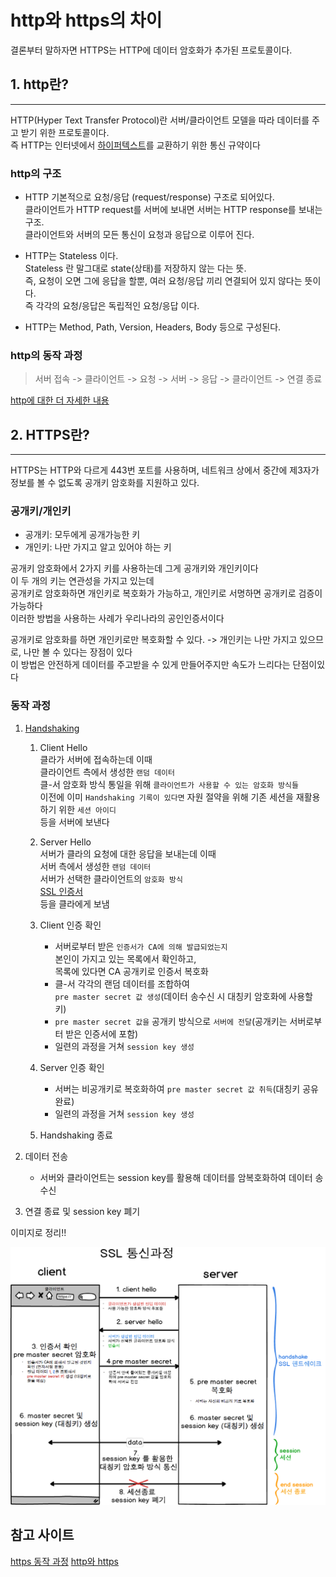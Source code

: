 # http와 https의 차이

결론부터 말하자면 HTTPS는 HTTP에 데이터 암호화가 추가된 프로토콜이다.

## 1. http란?
---
HTTP(Hyper Text Transfer Protocol)란 서버/클라이언트 모델을 따라 데이터를 주고 받기 위한 프로토콜이다.<br>
즉 HTTP는 인터넷에서 [하이퍼텍스트](./잡것들.md#hypertext)를 교환하기 위한 통신 규약이다

### http의 구조
- HTTP 기본적으로 요청/응답 (request/response) 구조로 되어있다.<br>
    클라이언트가 HTTP request를 서버에 보내면 서버는 HTTP response를 보내는 구조.<br>
    클라이언트와 서버의 모든 통신이 요청과 응답으로 이루어 진다.

- HTTP는 Stateless 이다.<br>
    Stateless 란 말그대로 state(상태)를 저장하지 않는 다는 뜻.<br>
    즉, 요청이 오면 그에 응답을 할뿐, 여러 요청/응답 끼리 연결되어 있지 않다는 뜻이다.<br>
    즉 각각의 요청/응답은 독립적인 요청/응답 이다.

- HTTP는 Method, Path, Version, Headers, Body 등으로 구성된다.

### http의 동작 과정
> 서버 접속 -> 클라이언트 -> 요청 -> 서버 -> 응답 -> 클라이언트 -> 연결 종료

[http에 대한 더 자세한 내용](https://velog.io/@teddybearjung/HTTP-%EA%B5%AC%EC%A1%B0-%EB%B0%8F-%ED%95%B5%EC%8B%AC-%EC%9A%94%EC%86%8C)

## 2. HTTPS란?
---
HTTPS는 HTTP와 다르게 443번 포트를 사용하며, 네트워크 상에서 중간에 제3자가 정보를 볼 수 없도록 공개키 암호화를 지원하고 있다.

### 공개키/개인키

- 공개키: 모두에게 공개가능한 키
- 개인키: 나만 가지고 알고 있어야 하는 키

공개키 암호화에서 2가지 키를 사용하는데 그게 공개키와 개인키이다<br>
이 두 개의 키는 연관성을 가지고 있는데<br>
공개키로 암호화하면 개인키로 복호화가 가능하고, 개인키로 서명하면 공개키로 검증이 가능하다<br>
이러한 방법을 사용하는 사례가 우리나라의 공인인증서이다

공개키로 암호화를 하면 개인키로만 복호화할 수 있다. -> 개인키는 나만 가지고 있으므로, 나만 볼 수 있다는 장점이 있다<br>
이 방법은 안전하게 데이터를 주고받을 수 있게 만들어주지만 속도가 느리다는 단점이있다

### 동작 과정

1. [Handshaking](잡것들.md#Handshaking)
    1. Client Hello<br>
        클라가 서버에 접속하는데 이때<br>
        클라이언트 측에서 생성한 `랜덤 데이터`<br>
        클-서 암호화 방식 통일을 위해 `클라이언트가 사용할 수 있는 암호화 방식들`<br>
        이전에 이미 `Handshaking 기록이 있다면` 자원 절약을 위해 기존 세션을 재활용하기 위한 `세션 아이디`<br>
        등을 서버에 보낸다

    2. Server Hello<br>
        서버가 클라의 요청에 대한 응답을 보내는데 이때<br>
        서버 측에서 생성한 `랜덤 데이터`<br>
        서버가 선택한 클라이언트의 `암호화 방식`<br>
        [SSL 인증서](잡것들.md#SSL-인증서)<br>
        등을 클라에게 보냄

    3. Client 인증 확인<br>
        - 서버로부터 받은 `인증서가 CA에 의해 발급되었는지`<br>
            본인이 가지고 있는 목록에서 확인하고,<br>
            목록에 있다면 CA 공개키로 인증서 복호화
        - 클-서 각각의 랜덤 데이터를 조합하여<br>
            `pre master secret 값 생성`(데이터 송수신 시 대칭키 암호화에 사용할 키)
        - `pre master secret 값을` 공개키 방식으로 `서버에 전달`(공개키는 서버로부터 받은 인증서에 포함)
        - 일련의 과정을 거쳐 `session key 생성`

    4. Server 인증 확인<br>
        - 서버는 비공개키로 복호화하여 `pre master secret 값 취득`(대칭키 공유 완료)
        - 일련의 과정을 거쳐 `session key 생성`

    5. Handshaking 종료

2. 데이터 전송
    - 서버와 클라이언트는 session key를 활용해 데이터를 암복호화하여 데이터 송수신

3. 연결 종료 및 session key 폐기

이미지로 정리!!

![ssl](img/ssl.png)

## 참고 사이트

[https 동작 과정](https://velog.io/@averycode/%EB%84%A4%ED%8A%B8%EC%9B%8C%ED%81%AC-HTTP%EC%99%80-HTTPS-%EB%8F%99%EC%9E%91-%EA%B3%BC%EC%A0%95#%F0%9F%A7%9A%E2%99%80%EF%B8%8F-httpsssl%EC%9D%98-%EB%8F%99%EC%9E%91%EA%B3%BC%EC%A0%95)
[http와 https](https://mangkyu.tistory.com/98)